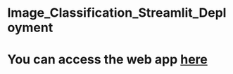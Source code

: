 # Image_Classification_Streamlit_Deployment

# You can access the web app [here](https://giannisagr-image-cla-vegetable-classification-deployment-dlipxw.streamlit.app/)
